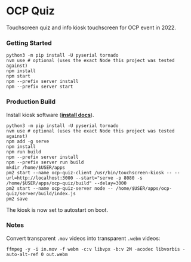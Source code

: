 # OCP Quiz

Touchscreen quiz and info kiosk touchscreen for OCP event in 2022.

### Getting Started

```shell
python3 -m pip install -U pyserial tornado
nvm use # optional (uses the exact Node this project was tested against)
npm install
npm start
npm --prefix server install
npm --prefix server start
```

### Production Build

Install kiosk software ([**install docs**](https://github.com/finer-vision/touchscreen-kiosk#kiosk-install)).

```shell
python3 -m pip install -U pyserial tornado
nvm use # optional (uses the exact Node this project was tested against)
npm add -g serve
npm install
npm run build
npm --prefix server install
npm --prefix server run build
mkdir /home/$USER/apps
pm2 start --name ocp-quiz-client /usr/bin/touchscreen-kiosk -- --url=http://localhost:3000 --start="serve -p 8080 -s /home/$USER/apps/ocp-quiz/build" --delay=3000
pm2 start --name ocp-quiz-server node -- /home/$USER/apps/ocp-quiz/server/build/index.js
pm2 save
```

The kiosk is now set to autostart on boot.

### Notes

Convert transparent `.mov` videos into transparent `.webm` videos:

```shell
ffmpeg -y -i in.mov -f webm -c:v libvpx -b:v 2M -acodec libvorbis -auto-alt-ref 0 out.webm
```
